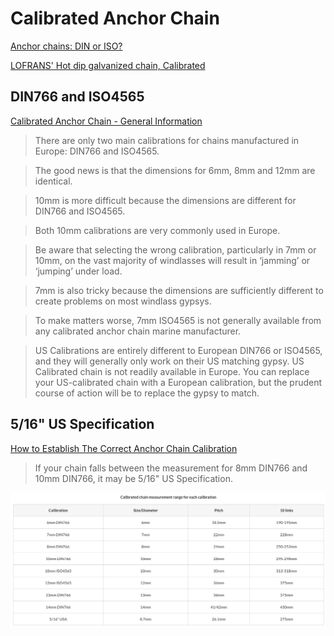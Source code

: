 # Calibrated Anchor Chain



[Anchor chains: DIN or ISO?](https://www.svb24.com/en/guide/anchor-chains-and-lines.html)

[LOFRANS' Hot dip galvanized chain, Calibrated](https://www.lofrans.com/product/82-chains/6199-lofrans-hot-dip-galvanized-chain-calibrated)

## DIN766 and ISO4565

[Calibrated Anchor Chain - General Information](https://jimmygreen.com/content/219-calibrated-anchor-chain-general-information)

> There are only two main calibrations for chains manufactured in Europe: DIN766 and ISO4565.

> The good news is that the dimensions for 6mm, 8mm and 12mm are identical.

> 10mm is more difficult because the dimensions are different for DIN766 and ISO4565.

> Both 10mm calibrations are very commonly used in Europe.

> Be aware that selecting the wrong calibration, particularly in 7mm or 10mm, on the vast majority of windlasses will result in ‘jamming’ or ‘jumping’ under load.

> 7mm is also tricky because the dimensions are sufficiently different to create problems on most windlass gypsys.

> To make matters worse, 7mm ISO4565 is not generally available from any calibrated anchor chain marine manufacturer.

> US Calibrations are entirely different to European DIN766 or ISO4565, and they will generally only work on their US matching gypsy. US Calibrated chain is not readily available in Europe. You can replace your US-calibrated chain with a European calibration, but the prudent course of action will be to replace the gypsy to match.

## 5/16" US Specification

[How to Establish The Correct Anchor Chain Calibration](https://jimmygreen.com/content/218-how-to-establish-the-correct-anchor-chain-calibrationV)

> If your chain falls between the measurement for 8mm DIN766 and 10mm DIN766, it may be 5/16" US Specification.

![size-diameter](calibrated-anchor-chain/size-diameter.png)

